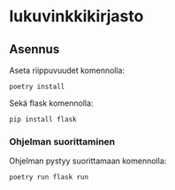 # lukuvinkkikirjasto

## Asennus

Aseta riippuvuudet komennolla:

```
poetry install
```
Sekä flask komennolla:

```
pip install flask
```

### Ohjelman suorittaminen

Ohjelman pystyy suorittamaan komennolla:

```
poetry run flask run
```

